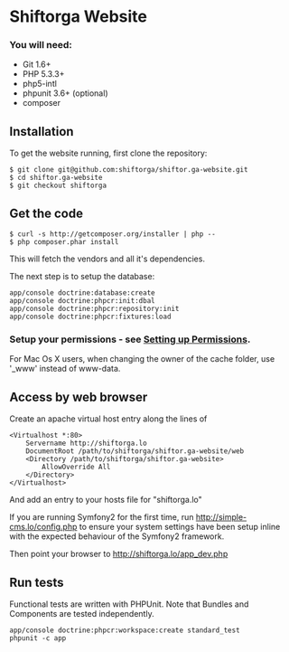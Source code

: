# Shiftorga Website

### You will need:
  * Git 1.6+
  * PHP 5.3.3+
  * php5-intl
  * phpunit 3.6+ (optional)
  * composer

## Installation
To get the website running, first clone the repository:

    $ git clone git@github.com:shiftorga/shiftor.ga-website.git
    $ cd shiftor.ga-website 
    $ git checkout shiftorga

## Get the code

    $ curl -s http://getcomposer.org/installer | php --
    $ php composer.phar install

This will fetch the vendors and all it's dependencies.

The next step is to setup the database:

    app/console doctrine:database:create
    app/console doctrine:phpcr:init:dbal
    app/console doctrine:phpcr:repository:init
    app/console doctrine:phpcr:fixtures:load

### Setup your permissions - see [Setting up Permissions](http://symfony.com/doc/current/book/installation.html#configuration-and-setup).
For Mac Os X users, when changing the owner of the cache folder, use '_www' instead of www-data.

## Access by web browser

Create an apache virtual host entry along the lines of

    <Virtualhost *:80>
        Servername http://shiftorga.lo
        DocumentRoot /path/to/shiftorga/shiftor.ga-website/web
        <Directory /path/to/shiftorga/shiftor.ga-website>
            AllowOverride All
        </Directory>
    </Virtualhost>

And add an entry to your hosts file for "shiftorga.lo"

If you are running Symfony2 for the first time, run http://simple-cms.lo/config.php to ensure your
system settings have been setup inline with the expected behaviour of the Symfony2 framework.

Then point your browser to http://shiftorga.lo/app_dev.php

## Run tests

Functional tests are written with PHPUnit. Note that Bundles and Components are tested independently.

    app/console doctrine:phpcr:workspace:create standard_test
    phpunit -c app
